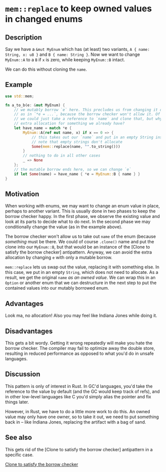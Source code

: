 # `mem::replace` to keep owned values in changed enums

## Description

Say we have a `&mut MyEnum` which has (at least) two variants,
`A { name: String, x: u8 }` and `B { name: String }`. Now we want to change
`MyEnum::A` to a `B` if `x` is zero, while keeping `MyEnum::B` intact.

We can do this without cloning the `name`.

## Example

```rust
use std::mem;

fn a_to_b(e: &mut MyEnum) {
    // we mutably borrow `e` here. This precludes us from changing it directly
    // as in `*e = ...`, because the borrow checker won't allow it. Of course
    // we could just take a reference to `name` and clone that, but why pay an
    // extra allocation for something we already have?
    let have_name = match *e {
        MyEnum::A(ref mut name, x) if x == 0 => {
            // this takes out our `name` and put in an empty String instead
            // note that empty strings don't allocate
            Some(mem::replace(name, "".to_string()))
        }
        // nothing to do in all other cases
        _ => None
    };
    // the mutable borrow ends here, so we can change `e`
    if let Some(name) = have_name { *e = MyEnum::B { name } }
}
```


## Motivation

When working with enums, we may want to change an enum value in place, perhaps
to another variant. This is usually done in two phases to keep the borrow
checker happy. In the first phase, we observe the existing value and look at
its parts to decide what to do next. In the second phase we may conditionally
change the value (as in the example above).

The borrow checker won't allow us to take out `name` of the enum (because
*something* must be there. We could of course `.clone()` name and put the clone
into our `MyEnum::B`, but that would be an instance of the [Clone to satisfy
the borrow checker] antipattern. Anyway, we can avoid the extra allocation by
changing `e` with only a mutable borrow.

`mem::replace` lets us swap out the value, replacing it with something else. In
this case, we put in an empty `String`, which does not need to allocate. As a
result, we get the original `name` *as an owned value*. We can wrap this in
an `Option` or another enum that we can destructure in the next step to put the
contained values into our mutably borrowed enum.

## Advantages

Look ma, no allocation! Also you may feel like Indiana Jones while doing it.

## Disadvantages

This gets a bit wordy. Getting it wrong repeatedly will make you hate the
borrow checker. The compiler may fail to optimize away the double store,
resulting in reduced performance as opposed to what you'd do in unsafe
languages.

## Discussion

This pattern is only of interest in Rust. In GC'd languages, you'd take the
reference to the value by default (and the GC would keep track of refs), and in
other low-level languages like C you'd simply alias the pointer and fix things
later.

However, in Rust, we have to do a little more work to do this. An owned value
may only have one owner, so to take it out, we need to put something back in –
like Indiana Jones, replacing the artifact with a bag of sand.

## See also

This gets rid of the [Clone to satisfy the borrow checker] antipattern in a
specific case.

[Clone to satisfy the borrow checker]()
